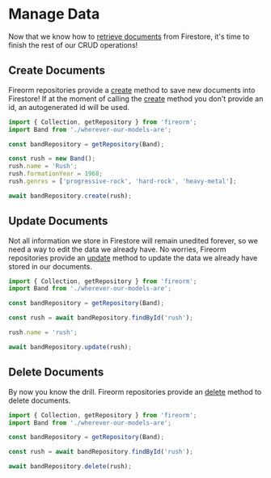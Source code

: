 # Manage Data

Now that we know how to [retrieve documents](READ_DATA.md) from Firestore, it's time to finish the rest of our CRUD operations!

## Create Documents

Fireorm repositories provide a [create](Classes/BaseFirestoreRepository.md#Create) method to save new documents into Firestore! If at the moment of calling the [create](Classes/BaseFirestoreRepository.md#Create) method you don't provide an id, an autogenerated id will be used.

```typescript
import { Collection, getRepository } from 'fireorm';
import Band from './wherever-our-models-are';

const bandRepository = getRepository(Band);

const rush = new Band();
rush.name = 'Rush';
rush.formationYear = 1968;
rush.genres = ['progressive-rock', 'hard-rock', 'heavy-metal'];

await bandRepository.create(rush);
```

## Update Documents

Not all information we store in Firestore will remain unedited forever, so we need a way to edit the data we already have. No worries, Fireorm repositories provide an [update](Classes/BaseFirestoreRepository.md#Update) method to update the data we already have stored in our documents.

```typescript
import { Collection, getRepository } from 'fireorm';
import Band from './wherever-our-models-are';

const bandRepository = getRepository(Band);

const rush = await bandRepository.findById('rush');

rush.name = 'rush';

await bandRepository.update(rush);
```

## Delete Documents

By now you know the drill. Fireorm repositories provide an [delete](Classes/BaseFirestoreRepository.md#Delete) method to delete documents.

```typescript
import { Collection, getRepository } from 'fireorm';
import Band from './wherever-our-models-are';

const bandRepository = getRepository(Band);

const rush = await bandRepository.findById('rush');

await bandRepository.delete(rush);
```
